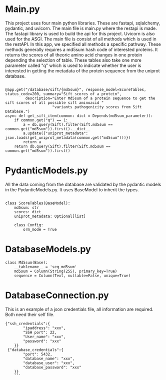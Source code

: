 # Main.py
This project uses four main python libraries. These are fastapi, sqlalchemy, pydantic, and uvicorn. The main file is main.py where the restapi is made. The fastapi library is used to build the api for this project. Uvicorn is also used for the ASGI. The main file is consist of all methods which is used in the restAPI. In this app, we specified all methods a specific pathway. These methods generally requires a md5sum hash code of interested proteins. It returns the scores of all theoric amino acid changes in one protein depending the selection of table. These tables also take one more parameter called "q" which is used to indicate whether the user is interested in getting the metadata of the protein sequence from the uniprot database. 

```

@app.get("/database/sift/{md5sum}", response_model=ScoreTables, status_code=200, summary="Sift scores of a protein",
         description="Enter Md5sum of a protein sequence to get the sift scores of all possible sift aminoacid "
                     "variants pathogenicity scores from Sift Database.")
async def get_sift_item(common: dict = Depends(md5sum_parameter)):
    if common.get("q") == 1:
        a = db.query(Sift).filter(Sift.md5sum == common.get("md5sum")).first().__dict__
        a.update({"uniprot_metadata": json.loads(get_uniprot_metadata(common.get("md5sum")))})
        return a
    return db.query(Sift).filter(Sift.md5sum == common.get("md5sum")).first()
```



# PydanticModels.py

All the data coming from the database are validated by the pydantic models in the PydanticModels.py. It uses BaseModel to inherit the types. 

```

class ScoreTables(BaseModel):
    md5sum: str
    scores: dict
    uniprot_metadata: Optional[list]

    class Config:
        orm_mode = True
```

# DatabaseModels.py
```
class Md5sum(Base):
    __tablename__ = 'seq_md5sum'
    md5sum = Column(String(255), primary_key=True)
    sequence = Column(Text, nullable=False, unique=True)
```

# DatabaseConnection.py
This is an example of a json credentials file, all information are required. Both need their self file. 
```
{"ssh_credentials":{
        "ipaddress": "xxx",
        "SSH port": 22,
        "User_name": "xxx",
        "password": "xxx"
    }}
 {"database_credentials":{
        "port": 5432,
        "database_name": "xxx",
        "database_user": "xxx",
        "database_password": "xxx"
    }}
    ```
